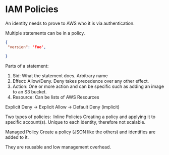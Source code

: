 # IAM Policies

An identity needs to prove to AWS who it is via authentication.

Multiple statements can be in a policy.

``` json
{
 "version": 'Foo',

}

```
Parts of a statement: 
1. Sid: What the statement does. Arbitrary name
2. Effect: Allow/Deny. Deny takes precedence over any other effect.
3. Action: One or more action and can be specific such as adding an image to an S3 bucket.
4. Resource: Can be lists of AWS Resources

Explicit Deny -> Explicit Allow -> Default Deny (implicit)

Two types of policies:  Inline Policies
Creating a policy and applying it to specific account(s). Unique to each identity, therefore not scalable.

Managed Policy
Create a policy (JSON like the others) and identifies are added to it. 

They are reusable and low management overhead.

